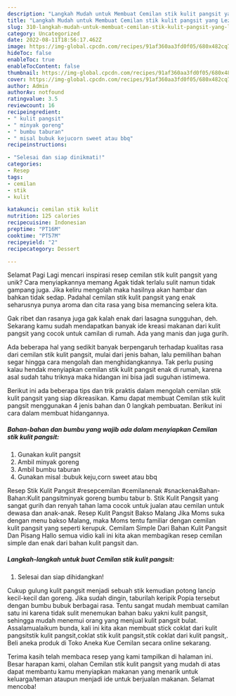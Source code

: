```yaml
---
description: "Langkah Mudah untuk Membuat Cemilan stik kulit pangsit yang Lezat"
title: "Langkah Mudah untuk Membuat Cemilan stik kulit pangsit yang Lezat"
slug: 310-langkah-mudah-untuk-membuat-cemilan-stik-kulit-pangsit-yang-lezat
category: Uncategorized
date: 2022-08-11T18:56:17.462Z
image: https://img-global.cpcdn.com/recipes/91af360aa3fd0f05/680x482cq70/cemilan-stik-kulit-pangsit-foto-resep-utama.jpg
hideToc: false
enableToc: true
enableTocContent: false
thumbnail: https://img-global.cpcdn.com/recipes/91af360aa3fd0f05/680x482cq70/cemilan-stik-kulit-pangsit-foto-resep-utama.jpg
cover: https://img-global.cpcdn.com/recipes/91af360aa3fd0f05/680x482cq70/cemilan-stik-kulit-pangsit-foto-resep-utama.jpg
author: Admin
authorAv: notfound
ratingvalue: 3.5
reviewcount: 16
recipeingredient:
- " kulit pangsit"
- " minyak goreng"
- " bumbu taburan"
- " misal bubuk kejucorn sweet atau bbq"
recipeinstructions:

- "Selesai dan siap dinikmati!"
categories:
- Resep
tags:
- cemilan
- stik
- kulit

katakunci: cemilan stik kulit 
nutrition: 125 calories
recipecuisine: Indonesian
preptime: "PT16M"
cooktime: "PT57M"
recipeyield: "2"
recipecategory: Dessert

---
```



Selamat Pagi Lagi mencari inspirasi resep cemilan stik kulit pangsit yang unik? Cara menyiapkannya memang Agak tidak terlalu sulit namun tidak gampang juga. Jika keliru mengolah maka hasilnya akan hambar dan bahkan tidak sedap. Padahal cemilan stik kulit pangsit yang enak seharusnya punya aroma dan cita rasa yang bisa memancing selera kita.


Gak ribet dan rasanya juga gak kalah enak dari lasagna sungguhan, deh. Sekarang kamu sudah mendapatkan banyak ide kreasi makanan dari kulit pangsit yang cocok untuk camilan di rumah. Ada yang manis dan juga gurih.

Ada beberapa hal yang sedikit banyak berpengaruh terhadap kualitas rasa dari cemilan stik kulit pangsit, mulai dari jenis bahan, lalu pemilihan bahan segar hingga cara mengolah dan menghidangkannya. Tak perlu pusing kalau hendak menyiapkan cemilan stik kulit pangsit enak di rumah, karena asal sudah tahu triknya maka hidangan ini bisa jadi suguhan istimewa.


Berikut ini ada beberapa tips dan trik praktis dalam mengolah cemilan stik kulit pangsit yang siap dikreasikan. Kamu dapat membuat Cemilan stik kulit pangsit menggunakan 4 jenis bahan dan 0 langkah pembuatan. Berikut ini cara dalam membuat hidangannya.

<!--inarticleads1-->

##### Bahan-bahan dan bumbu yang wajib ada dalam menyiapkan Cemilan stik kulit pangsit:

1. Gunakan  kulit pangsit
1. Ambil  minyak goreng
1. Ambil  bumbu taburan
1. Gunakan  misal :bubuk keju,corn sweet atau bbq


Resep Stik Kulit Pangsit #resepcemilan #cemilanenak #snackenakBahan-Bahan:Kulit pangsitminyak goreng bumbu tabur b. Stik Kulit Pangsit yang sangat gurih dan renyah tahan lama cocok untuk jualan atau cemilan untuk dewasa dan anak-anak. Resep Kulit Pangsit Bakso Malang Jika Moms suka dengan menu bakso Malang, maka Moms tentu familiar dengan cemilan kulit pangsit yang seperti kerupuk. Cemilam Simple Dari Bahan Kulit Pangsit Dan Pisang Hallo semua vidio kali ini kita akan membagikan resep cemilan simple dan enak dari bahan kulit pangsit dan. 

<!--inarticleads2-->

##### Langkah-langkah untuk buat Cemilan stik kulit pangsit:


1. Selesai dan siap dihidangkan!

Cukup gulung kulit pangsit menjadi sebuah stik kemudian potong lancip kecil-kecil dan goreng. Jika sudah dingin, taburilah keripik Popia tersebut dengan bumbu bubuk berbagai rasa. Tentu sangat mudah membuat camilan satu ini karena tidak sulit menemukan bahan baku yakni kulit pangsit, sehingga mudah menemui orang yang menjual kulit pangsit bulat. Assalamualaikum bunda, kali ini kita akan membuat stick coklat dari kulit pangsitstik kulit pangsit,coklat stik kulit pangsit,stik coklat dari kulit pangsit,. Beli aneka produk di Toko Aneka Kue Cemilan secara online sekarang. 

Terima kasih telah membaca resep yang kami tampilkan di halaman ini. Besar harapan kami, olahan Cemilan stik kulit pangsit yang mudah di atas dapat membantu kamu menyiapkan makanan yang menarik untuk keluarga/teman ataupun menjadi ide untuk berjualan makanan. Selamat mencoba!
